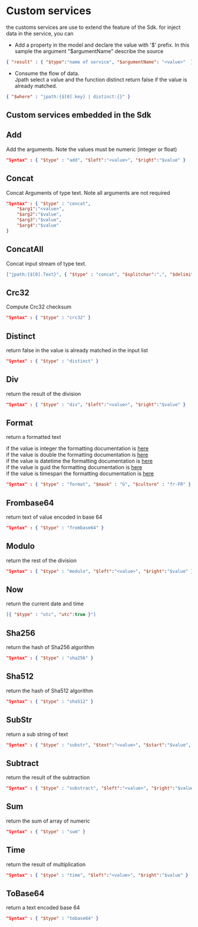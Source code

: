 # Custom services

the customs services are use to extend the feature of the Sdk.
for inject data in the service, you can

* Add a property in the model and declare the value with '$' prefix.   
In this sample the argument "$argumentName" describe the source

```JSON
{ "result" : { "$type":"name of service", "$argumentName": "<value>"  } }
``` 

* Consume the flow of data.  
Jpath select a value and the function distinct return false if the value is already matched.
```JSON
{ "$where" : "jpath:{$[0].key} | distinct:{}" }
```

## Custom services embedded in the Sdk
## **Add**  
Add the arguments. Note the values must be numeric (integer or float)
```JSON
"Syntax" : { "$type" : "add", "$left":"<value>", "$right":"$value" }
```

## **Concat**  
Concat Arguments of type text. Note all arguments are not required
```JSON
"Syntax" : { "$type" : "concat", 
    "$arg1":"<value>", 
    "$arg2":"$value",
    "$arg3":"$value",
    "$arg4":"$value"
}
```

## **ConcatAll**  
Concat input stream of type text. 
```JSON
["jpath:{$[0].Text}", { "$type" : "concat", "$splitchar":",", "$delimitchar":"\" }"]
```

## **Crc32**  
Compute Crc32 checksum  
```JSON
"Syntax" : { "$type" : "crc32" }
```

## **Distinct**  
return false in the value is already matched in the input list
```JSON
"Syntax" : { "$type" : "distinct" }
```

## **Div**  
return the result of the division
```JSON
"Syntax" : { "$type" : "div", "$left":"<value>", "$right":"$value" }
```

## **Format**  
return a formatted text

if the value is integer the formatting documentation is [here](Format_integer.md)  
if the value is double the formatting documentation is [here](Format_double.md)  
if the value is datetime the formatting documentation is [here](Format_DateTime.md)  
if the value is guid the formatting documentation is [here](Format_Guid.md)  
if the value is timespan the formatting documentation is [here](Format_Timespan.md)  

```JSON
"Syntax" : { "$type" : "format", "$mask" : "G", "$culture" : "fr-FR" }
```

## **Frombase64**  
return text of value encoded in base 64  
```JSON
"Syntax" : { "$type" : "frombase64" }
```

## **Modulo**  
return the rest of the division
```JSON
"Syntax" : { "$type" : "modulo", "$left":"<value>", "$right":"$value" }
```

## **Now**  
return the current date and time  
```JSON
[{ "$type" : "utc", "utc":true }"]
```

## **Sha256**  
return the hash of Sha256 algorithm  
```JSON
"Syntax" : { "$type" : "sha256" }
```

## **Sha512**  
return the hash of Sha512 algorithm
```JSON
"Syntax" : { "$type" : "sha512" }
```

## **SubStr**  
return a sub string of text
```JSON
"Syntax" : { "$type" : "substr", "$text":"<value>", "$start":"$value", , "$length":"$value" }
```

## **Subtract**  
return the result of the subtraction  
```JSON
"Syntax" : { "$type" : "substract", "$left":"<value>", "$right":"$value" }
```

## **Sum**  
return the sum of array of numeric
```JSON
"Syntax" : { "$type" : "sum" }
```

## **Time**  
return the result of multiplication
```JSON
"Syntax" : { "$type" : "time", "$left":"<value>", "$right":"$value" }
```

## **ToBase64**  
return a text encoded base 64
```JSON
"Syntax" : { "$type" : "tobase64" }
```


